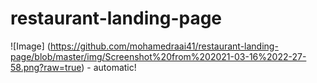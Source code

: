 # restaurant-landing-page
![Image]
(https://github.com/mohamedraai41/restaurant-landing-page/blob/master/img/Screenshot%20from%202021-03-16%2022-27-58.png?raw=true) - automatic!

